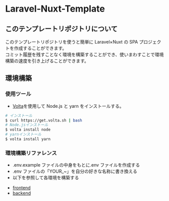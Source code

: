 # Laravel-Nuxt-Template

## このテンプレートリポジトリについて

このテンプレートリポジトリを使うと簡単に Laravel×Nuxt の SPA プロジェクトを作成することができます。
<br>
コミット履歴を残すことなく環境を構築することができ、使いまわすことで環境構築の速度を引き上げることができます。

## 環境構築

### 使用ツール

- [Volta](https://docs.volta.sh/guide/getting-started)を使用して Node.js と yarn をインストールする。

```bash
# インストール
$ curl https://get.volta.sh | bash
# Node.jsインストール
$ volta install node
# yarnインストール
$ volta install yarn
```

### 環境構築リファレンス

- .env.example ファイルの中身をもとに.env ファイルを作成する
- .env ファイルの「YOUR\_~」を自分の好きな名称に書き換える
- 以下を参照して各環境を構築する

* [frontend](./reference/frontend.md)
* [backend](./reference/backend.md)
